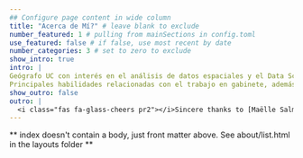 ```yaml
---
## Configure page content in wide column
title: "Acerca de Mí?" # leave blank to exclude
number_featured: 1 # pulling from mainSections in config.toml
use_featured: false # if false, use most recent by date
number_categories: 3 # set to zero to exclude
show_intro: true
intro: |
Geógrafo UC con interés en el análisis de datos espaciales y el Data Science. Experiencia en herramientas como ArcGIS Pro, ArcGIS Online, R y Office. 
Principales habilidades relacionadas con el trabajo en gabinete, además del constante estudio de nuevas tecnologías aplicables al espacio. 
show_outro: false
outro: |
  <i class="fas fa-glass-cheers pr2"></i>Sincere thanks to [Maëlle Salmon](https://masalmon.eu/) for her help naming this Hugo theme!
---
```


** index doesn't contain a body, just front matter above.
See about/list.html in the layouts folder **